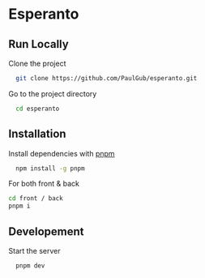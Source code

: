 
# Esperanto




## Run Locally

Clone the project

```bash
  git clone https://github.com/PaulGub/esperanto.git
```

Go to the project directory

```bash
  cd esperanto
```



## Installation

Install dependencies with [pnpm](https://pnpm.io/fr/)

```bash
  npm install -g pnpm
```

For both front & back 
```bash
cd front / back 
pnpm i 
```
    
## Developement

Start the server

```bash
  pnpm dev
```